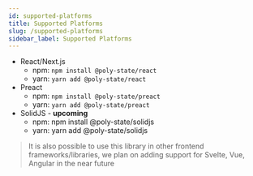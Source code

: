 ```yaml
---
id: supported-platforms
title: Supported Platforms
slug: /supported-platforms
sidebar_label: Supported Platforms
---
```


- React/Next.js
  - npm: `npm install @poly-state/react`
  - yarn: `yarn add @poly-state/react`
- Preact
  - npm: `npm install @poly-state/preact`
  - yarn: `yarn add @poly-state/preact`
- SolidJS - **upcoming**
  - npm: npm install @poly-state/solidjs
  - yarn: yarn add @poly-state/solidjs

> It is also possible to use this library in other frontend frameworks/libraries, we plan on adding support for Svelte, Vue, Angular in the near future

